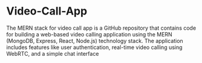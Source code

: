 # Video-Call-App
The MERN stack for video call app is a GitHub repository that contains code for building a web-based video calling application using the MERN (MongoDB, Express, React, Node.js) technology stack. The application includes features like user authentication, real-time video calling using WebRTC, and a simple chat interface
